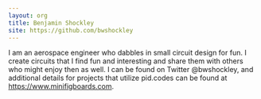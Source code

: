 ```yaml
---
layout: org
title: Benjamin Shockley
site: https://github.com/bwshockley
---
```

I am an aerospace engineer who dabbles in small circuit design for fun.  I create circuits that I find fun and interesting and share them with others who might enjoy then as well.  I can be found on Twitter @bwshockley, and additional details for projects that utilize pid.codes can be found at https://www.minifigboards.com.
